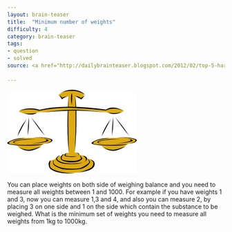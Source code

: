 ```yaml
---
layout: brain-teaser
title:  "Minimum number of weights"
difficulty: 4
category: brain-teaser
tags:
- question
- solved
source: <a href="http://dailybrainteaser.blogspot.com/2012/02/top-5-hard-math-puzzles.html">dailybrainteaser</a>

---
```


<img src="scale.png" alt="Scale" style="width:300px;"/>

You can place weights on both side of weighing balance and you need to measure all weights between 1 and 1000. For example if you have weights 1 and 3, now you can measure 1,3 and 4, and also you can measure 2, by placing 3 on one side and 1 on the side which contain the substance to be weighed. What is the minimum set of weights you need to measure all weights from 1kg to 1000kg.
